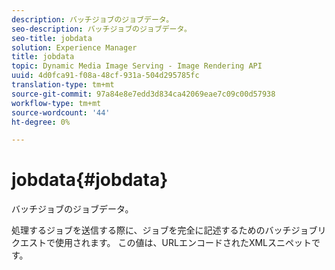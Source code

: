 ```yaml
---
description: バッチジョブのジョブデータ。
seo-description: バッチジョブのジョブデータ。
seo-title: jobdata
solution: Experience Manager
title: jobdata
topic: Dynamic Media Image Serving - Image Rendering API
uuid: 4d0fca91-f08a-48cf-931a-504d295785fc
translation-type: tm+mt
source-git-commit: 97a84e8e7edd3d834ca42069eae7c09c00d57938
workflow-type: tm+mt
source-wordcount: '44'
ht-degree: 0%

---
```



# jobdata{#jobdata}

バッチジョブのジョブデータ。

処理するジョブを送信する際に、ジョブを完全に記述するためのバッチジョブリクエストで使用されます。 この値は、URLエンコードされたXMLスニペットです。
